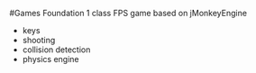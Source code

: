 #Games
Foundation 1 class FPS game based on jMonkeyEngine 
 - keys
 - shooting
 - collision detection
 - physics engine

